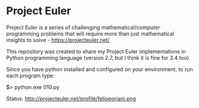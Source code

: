 # Project Euler

Project Euler is a series of challenging mathematical/computer programming problems that will require more than just mathematical insights to solve - https://projecteuler.net/

This repository was created to share my Project Euler implementations in Python programming language (version 2.7, but I think it is fine for 3.4 too).

Since you have python installed and configured on your environment, to run each program type:

$> python.exe 010.py

Status: http://projecteuler.net/profile/felipeoriani.png
 

